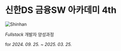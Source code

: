 # 신한DS 금융SW 아카데미 4th

![Shinhan](https://github.com/user-attachments/assets/6b671152-51b1-4313-8b25-dc40ef90bc6c)

*Fullstack* 개발자 양성과정

for *2024. 09. 25. ~ 2025. 03. 25.*
